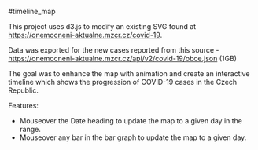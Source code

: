 #timeline_map

This project uses d3.js to modify an existing SVG found at https://onemocneni-aktualne.mzcr.cz/covid-19. 

Data was exported for the new cases reported from this source - https://onemocneni-aktualne.mzcr.cz/api/v2/covid-19/obce.json (1GB)

The goal was to enhance the map with animation and create an interactive timeline which shows the progression of COVID-19 cases in the Czech Republic.

Features:
 - Mouseover the Date heading to update the map to a given day in the range.
 - Mouseover any bar in the bar graph to update the map to a given day.